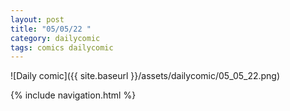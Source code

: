 ```yaml
---
layout: post
title: "05/05/22 "
category: dailycomic
tags: comics dailycomic
---
```

![Daily comic]({{ site.baseurl }}/assets/dailycomic/05_05_22.png)

{% include navigation.html %}


